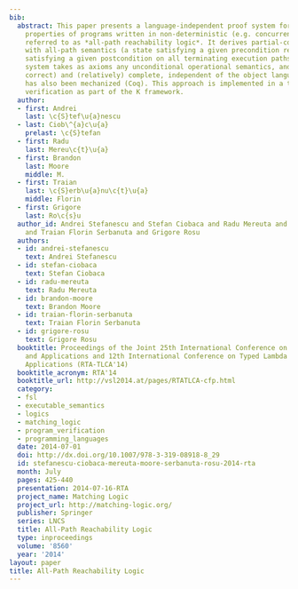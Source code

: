 ```yaml
---
bib:
  abstract: This paper presents a language-independent proof system for reachability
    properties of programs written in non-deterministic (e.g. concurrent) languages,
    referred to as *all-path reachability logic*. It derives partial-correctness properties
    with all-path semantics (a state satisfying a given precondition reaches states
    satisfying a given postcondition on all terminating execution paths). The proof
    system takes as axioms any unconditional operational semantics, and is sound (partially
    correct) and (relatively) complete, independent of the object language; the soundness
    has also been mechanized (Coq). This approach is implemented in a tool for semantics-based
    verification as part of the K framework.
  author:
  - first: Andrei
    last: \c{S}tef\u{a}nescu
  - last: Ciob\^{a}c\u{a}
    prelast: \c{S}tefan
  - first: Radu
    last: Mereu\c{t}\u{a}
  - first: Brandon
    last: Moore
    middle: M.
  - first: Traian
    last: \c{S}erb\u{a}nu\c{t}\u{a}
    middle: Florin
  - first: Grigore
    last: Ro\c{s}u
  author_id: Andrei Stefanescu and Stefan Ciobaca and Radu Mereuta and Brandon Moore
    and Traian Florin Serbanuta and Grigore Rosu
  authors:
  - id: andrei-stefanescu
    text: Andrei Stefanescu
  - id: stefan-ciobaca
    text: Stefan Ciobaca
  - id: radu-mereuta
    text: Radu Mereuta
  - id: brandon-moore
    text: Brandon Moore
  - id: traian-florin-serbanuta
    text: Traian Florin Serbanuta
  - id: grigore-rosu
    text: Grigore Rosu
  booktitle: Proceedings of the Joint 25th International Conference on Rewriting Techniques
    and Applications and 12th International Conference on Typed Lambda Calculi and
    Applications (RTA-TLCA'14)
  booktitle_acronym: RTA'14
  booktitle_url: http://vsl2014.at/pages/RTATLCA-cfp.html
  category:
  - fsl
  - executable_semantics
  - logics
  - matching_logic
  - program_verification
  - programming_languages
  date: 2014-07-01
  doi: http://dx.doi.org/10.1007/978-3-319-08918-8_29
  id: stefanescu-ciobaca-mereuta-moore-serbanuta-rosu-2014-rta
  month: July
  pages: 425-440
  presentation: 2014-07-16-RTA
  project_name: Matching Logic
  project_url: http://matching-logic.org/
  publisher: Springer
  series: LNCS
  title: All-Path Reachability Logic
  type: inproceedings
  volume: '8560'
  year: '2014'
layout: paper
title: All-Path Reachability Logic
---
```

